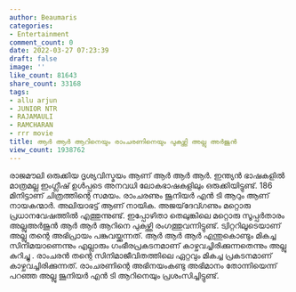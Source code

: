 ```yaml
---
author: Beaumaris
categories:
- Entertainment
comment_count: 0
date: 2022-03-27 07:23:39
draft: false
image: ''
like_count: 81643
share_count: 33168
tags:
- allu arjun
- JUNIOR NTR
- RAJAMAULI
- RAMCHARAN
- rrr movie
title: ആർ ആർ ആറിനെയും രാംചരണിനെയും പുകഴ്ത്തി അല്ലു അർജുൻ
view_count: 1938762
---
```


രാജമൗലി ഒരുക്കിയ ദൃശ്യവിസ്മയം ആണ് ആർ ആർ ആർ. ഇന്ത്യൻ ഭാഷകളിൽ മാത്രമല്ല ഇംഗ്ലീഷ് ഉൾപ്പടെ അനവധി ലോകഭാഷകളിലും ഒരുക്കിയിട്ടുണ്ട്. 186 മിനിട്ടാണ് ചിത്രത്തിന്റെ സമയം. രാംചരണും ജൂനിയർ എൻ ടി ആറും ആണ് നായകന്മാർ. അലിയാഭട്ട് ആണ് നായിക. അജയ്‌ദേവ്ഗണും മറ്റൊരു പ്രധാനവേഷത്തിൽ എത്തുന്നുണ്ട്. ഇപ്പോഴിതാ തെലുങ്കിലെ മറ്റൊരു സൂപ്പർതാരം അല്ലുഅർജുൻ ആർ ആർ ആറിനെ പുകഴ്ത്തി രംഗത്തുവന്നിട്ടുണ്ട്. ട്വിറ്ററിലൂടെയാണ് അല്ലു തന്റെ അഭിപ്രായം പങ്കുവയ്ക്കുന്നത്. ആർ ആർ ആർ എന്തുകൊണ്ടും മികച്ച സിനിമയാണെന്നും എല്ലാരും ഗംഭീരപ്രകടനമാണ് കാഴ്ചവച്ചിരിക്കുന്നതെന്നും അല്ലു കുറിച്ചു . രാംചരൻ തന്റെ സിനിമാജീവിതത്തിലെ ഏറ്റവും മികച്ച പ്രകടനമാണ് കാഴ്ചവച്ചിരിക്കുന്നത്. രാംചരണിന്റെ അഭിനയംകണ്ടു അഭിമാനം തോന്നിയെന്ന് പറഞ്ഞ അല്ലു ജൂനിയർ എൻ ടി ആറിനെയും പ്രശംസിച്ചിട്ടുണ്ട്.